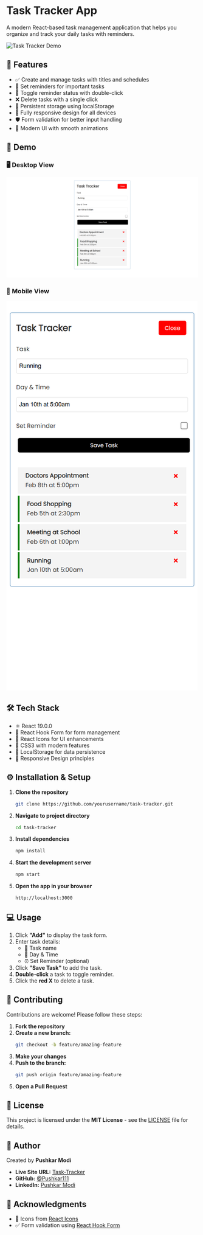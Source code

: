 # Task Tracker App

A modern React-based task management application that helps you organize and track your daily tasks with reminders.

![Task Tracker Demo](demo.gif)

## 🚀 Features

- ✅ Create and manage tasks with titles and schedules
- 🔔 Set reminders for important tasks
- 🔄 Toggle reminder status with double-click
- ❌ Delete tasks with a single click
- 💾 Persistent storage using localStorage
- 📱 Fully responsive design for all devices
- 🛡️ Form validation for better input handling
- 🎨 Modern UI with smooth animations

## 🎥 Demo

### 🖥️ Desktop View
![Desktop View](./src/assets/design/desktop-view.png)

### 📱 Mobile View
![Mobile View](./src/assets/design/mobile-view.png)

## 🛠️ Tech Stack

- ⚛️ React 19.0.0
- 🎯 React Hook Form for form management
- 🔗 React Icons for UI enhancements
- 🎨 CSS3 with modern features
- 💾 LocalStorage for data persistence
- 📱 Responsive Design principles

## ⚙️ Installation & Setup

1. **Clone the repository**
    ```bash
    git clone https://github.com/yourusername/task-tracker.git
    ```

2. **Navigate to project directory**
    ```bash
    cd task-tracker
    ```

3. **Install dependencies**
    ```bash
    npm install
    ```

4. **Start the development server**
    ```bash
    npm start
    ```

5. **Open the app in your browser**
    ```
    http://localhost:3000
    ```

## 💻 Usage

1. Click **"Add"** to display the task form.
2. Enter task details:
   - 📌 Task name
   - 📅 Day & Time
   - ⏰ Set Reminder (optional)
3. Click **"Save Task"** to add the task.
4. **Double-click** a task to toggle reminder.
5. Click the **red X** to delete a task.

## 🤝 Contributing

Contributions are welcome! Please follow these steps:

1. **Fork the repository**
2. **Create a new branch:**
    ```bash
    git checkout -b feature/amazing-feature
    ```
3. **Make your changes**
4. **Push to the branch:**
    ```bash
    git push origin feature/amazing-feature
    ```
5. **Open a Pull Request**

## 📝 License

This project is licensed under the **MIT License** - see the [LICENSE](LICENSE) file for details.

## 👤 Author

Created by **Pushkar Modi**

- **Live Site URL:** [Task-Tracker](https://taskify-tracker.netlify.app/)
- **GitHub:** [@Pushkar111](https://github.com/Pushkar111)
- **LinkedIn:** [Pushkar Modi](https://www.linkedin.com/in/pushkar-modi)

## 🙏 Acknowledgments

- 🎨 Icons from [React Icons](https://react-icons.github.io/react-icons/)
- ✅ Form validation using [React Hook Form](https://react-hook-form.com/)
